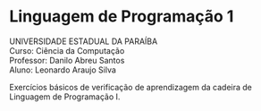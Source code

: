 #  Linguagem de Programação 1

UNIVERSIDADE ESTADUAL DA PARAÍBA<br>
Curso: Ciência da Computação<br>
Professor: Danilo Abreu Santos<br>
Aluno: Leonardo Araujo Silva<br>

Exercícios básicos de verificação de aprendizagem da cadeira de Linguagem de Programação I.
